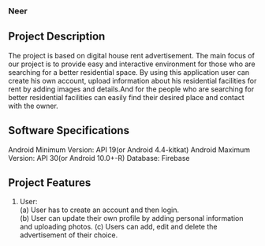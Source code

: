 ### Neer
## Project Description

The project is based on digital house rent advertisement. The main focus
of our project is to provide easy and interactive environment for those
who are searching for a better residential space. By using this application
user can create his own account, upload information about his residential
facilities for rent by adding images and details.And for the people who are
searching for better residential facilities can easily find their desired place
and contact with the owner.

## Software Specifications

Android Minimum Version: API 19(or Android 4.4-kitkat)
Android Maximum Version: API 30(or Android 10.0+-R)
Database: Firebase

## Project Features

1. User:<br>
(a) User has to create an account and then login.<br>
(b) User can update their own profile by adding personal information and uploading photos.
(c) Users can add, edit and delete the advertisement of their choice.
